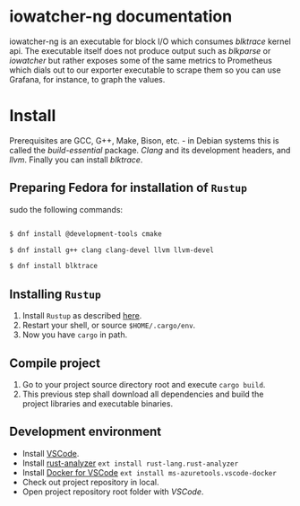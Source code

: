 # iowatcher-ng documentation

iowatcher-ng is an executable for block I/O which consumes _blktrace_ kernel api.
The executable itself does not produce output such as _blkparse_ or _iowatcher_ but rather
exposes some of the same metrics to Prometheus which dials out to our exporter executable
to scrape them so you can use Grafana, for instance, to graph the values.

# Install

Prerequisites are GCC, G++, Make, Bison, etc. - in Debian systems this is called the _build-essential_ package.
_Clang_ and its development headers, and _llvm_. Finally you can install _blktrace_.

## Preparing Fedora for installation of `Rustup`

sudo the following commands:

```bash

$ dnf install @development-tools cmake

$ dnf install g++ clang clang-devel llvm llvm-devel

$ dnf install blktrace
```

## Installing `Rustup`

1. Install `Rustup` as described [here](https://rustup.rs/).
2. Restart your shell, or source `$HOME/.cargo/env`.
3. Now you have `cargo` in path.

## Compile project

1. Go to your project source directory root and execute `cargo build`.
2. This previous step shall download all dependencies and build the project libraries and executable binaries.

## Development environment

* Install [VSCode](https://code.visualstudio.com/).
* Install [rust-analyzer](https://marketplace.visualstudio.com/items?itemName=rust-lang.rust-analyzer) `ext install rust-lang.rust-analyzer`
* Install [Docker for VSCode](https://marketplace.visualstudio.com/items?itemName=ms-azuretools.vscode-docker) `ext install ms-azuretools.vscode-docker`
* Check out project repository in local.
* Open project repository root folder with _VSCode_.